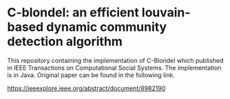 # C-blondel: an efficient louvain-based dynamic community detection algorithm

This repository containing the implementation of C-Blondel which published in IEEE Transactions on Computational Social Systems. 
The implementation is in Java. Original paper can be found in the following link.

https://ieeexplore.ieee.org/abstract/document/8982190 
